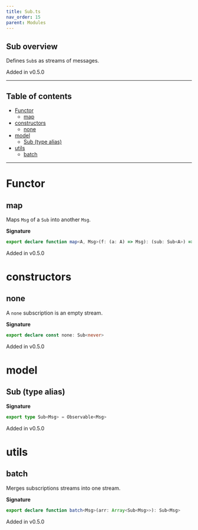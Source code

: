 ```yaml
---
title: Sub.ts
nav_order: 15
parent: Modules
---
```


## Sub overview

Defines `Sub`s as streams of messages.

Added in v0.5.0

---

<h2 class="text-delta">Table of contents</h2>

- [Functor](#functor)
  - [map](#map)
- [constructors](#constructors)
  - [none](#none)
- [model](#model)
  - [Sub (type alias)](#sub-type-alias)
- [utils](#utils)
  - [batch](#batch)

---

# Functor

## map

Maps `Msg` of a `Sub` into another `Msg`.

**Signature**

```ts
export declare function map<A, Msg>(f: (a: A) => Msg): (sub: Sub<A>) => Sub<Msg>
```

Added in v0.5.0

# constructors

## none

A `none` subscription is an empty stream.

**Signature**

```ts
export declare const none: Sub<never>
```

Added in v0.5.0

# model

## Sub (type alias)

**Signature**

```ts
export type Sub<Msg> = Observable<Msg>
```

Added in v0.5.0

# utils

## batch

Merges subscriptions streams into one stream.

**Signature**

```ts
export declare function batch<Msg>(arr: Array<Sub<Msg>>): Sub<Msg>
```

Added in v0.5.0
